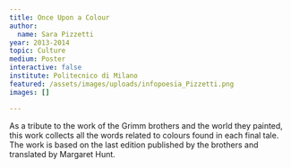 ```yaml
---
title: Once Upon a Colour
author:
  name: Sara Pizzetti
year: 2013-2014
topic: Culture
medium: Poster
interactive: false
institute: Politecnico di Milano
featured: /assets/images/uploads/infopoesia_Pizzetti.png
images: []

---
```

As a tribute to the work of the Grimm brothers and the world they painted, this work collects all the words related to colours found in each final tale. The work is based on the last edition published by the brothers and translated by Margaret Hunt.
